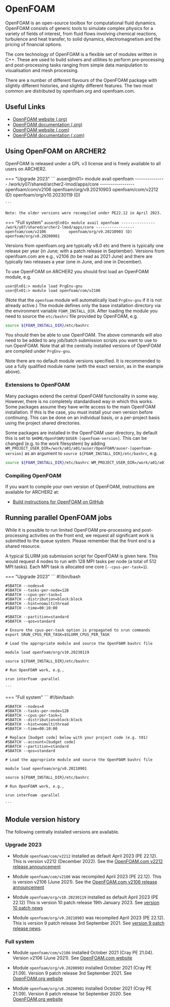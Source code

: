 # OpenFOAM

OpenFOAM is an open-source toolbox for computational fluid dynamics.
OpenFOAM consists of generic tools to simulate complex physics for a
variety of fields of interest, from fluid flows involving chemical
reactions, turbulence and heat transfer, to solid dynamics,
electromagnetism and the pricing of financial options.

The core technology of OpenFOAM is a flexible set of modules written in
C++. These are used to build solvers and utilities to perform
pre-processing and post-processing tasks ranging from simple data
manipulation to visualisation and mesh processing.

There are a number of different flavours of the OpenFOAM package with
slightly different histories, and slightly different features. The two
most common are distributed by openfoam.org and openfoam.com.

## Useful Links

  - [OpenFOAM website (.org)](https://openfoam.org)
  - [OpenFOAM documentation (.org)](https://cfd.direct/openfoam/user-guide/)
  - [OpenFOAM website (.com)](https://www.openfoam.com)
  - [OpenFOAM documentation (.com)](https://www.openfoam.com/documentation/)

## Using OpenFOAM on ARCHER2

OpenFOAM is released under a GPL v3 license and is freely available to
all users on ARCHER2.

=== "Upgrade 2023"
    ```
    auser@ln01> module avail openfoam
    --------------- /work/y07/shared/archer2-lmod/apps/core -----------------
    openfoam/com/v2106        openfoam/org/v9.20210903
    openfoam/com/v2212 (D)    openfoam/org/v10.20230119 (D)

    ```

    Note: the older versions were recompiled under PE22.12 in April 2023.

=== "Full system"
    ```
    auser@ln01> module avail openfoam
    --------------- /work/y07/shared/archer2-lmod/apps/core -----------------
    openfoam/com/v2106          openfoam/org/v9.20210903 (D)
    openfoam/org/v8.20200901
    ```

Versions from openfoam.org are typically v8.0 etc and there is typically
one release per year (in June; with a patch release in September).
Versions from openfoam.com are e.g., v2106 (to be read as 2021 June) and
there are typically two releases a year (one in June, and one in
December).

To use OpenFOAM on ARCHER2 you should first load an OpenFOAM module,
e.g.

```
user@ln01:> module load PrgEnv-gnu
user@ln01:> module load openfoam/com/v2106
```

(Note that the `openfoam` module will automatically load `PrgEnv-gnu`
if it is not already active.)
The module defines only the base installation directory via the
environment variable `FOAM_INSTALL_DIR`. After loading the module you
need to source the `etc/bashrc` file provided by OpenFOAM, e.g.

```bash
source ${FOAM_INSTALL_DIR}/etc/bashrc
```

You should then be able to use OpenFOAM. The above commands will also
need to be added to any job/batch submission scripts you want to use to
run OpenFOAM. Note that all the centrally installed versions of OpenFOAM
are compiled under `PrgEnv-gnu`.

Note there are no default module versions specified. It is recommended to
use a fully qualified module name (with the exact version, as in the
example above).

### Extensions to OpenFOAM

Many packages extend the central OpenFOAM functionality in some way. However,
there is no completely standardised way in which this works. Some packages
assume they have write access to the main OpenFOAM installation. If this is
the case, you must install your own version before continuing. This
can be done on an individual basis, or a per-project basis using the
project shared directories.

Some packages are installed in the OpenFOAM user directory, by default this is
set to `$HOME/OpenFOAM/$USER-[openfoam-version]`. This can be changed (e.g. to
the work filesystem) by adding `WM_PROJECT_USER_DIR=/work/a01/a01/auser/OpenFOAM/auser-[openfoam-version]`
as an argument to `source ${FOAM_INSTALL_DIR}/etc/bashrc`, e.g.

```bash
source ${FOAM_INSTALL_DIR}/etc/bashrc WM_PROJECT_USER_DIR=/work/a01/a01/auser/OpenFOAM/auser-v2106
```

### Compiling OpenFOAM

If you want to compile your own version of OpenFOAM, instructions are
available for ARCHER2 at:

 - [Build instructions for OpenFOAM on GitHub](https://github.com/hpc-uk/build-instructions/tree/main/apps/OpenFOAM)

## Running parallel OpenFOAM jobs

While it is possible to run limited OpenFOAM pre-processing and
post-processing activities on the front end, we request all significant
work is submitted to the queue system. Please remember that the front
end is a shared resource.

A typical SLURM job submission script for OpenFOAM is given here. This
would request 4 nodes to run with 128 MPI tasks per node (a total of 512
MPI tasks). Each MPI task is allocated one core (`--cpus-per-task=1`).

=== "Upgrade 2023"
    ```
    #!/bin/bash

    #SBATCH --nodes=4
    #SBATCH --tasks-per-node=128
    #SBATCH --cpus-per-task=1
    #SBATCH --distribution=block:block
    #SBATCH --hint=nomultithread
    #SBATCH --time=00:10:00

    #SBATCH --partition=standard
    #SBATCH --qos=standard

    # Ensure the cpus-per-task option is propagated to srun commands
    export SRUN_CPUS_PER_TASK=$SLURM_CPUS_PER_TASK

    # Load the appropriate module and source the OpenFOAM bashrc file

    module load openfoam/org/v10.20230119

    source ${FOAM_INSTALL_DIR}/etc/bashrc

    # Run OpenFOAM work, e.g.,

    srun interFoam -parallel

    ```


=== "Full system"
    ```
    #!/bin/bash

    #SBATCH --nodes=4
    #SBATCH --tasks-per-node=128
    #SBATCH --cpus-per-task=1
    #SBATCH --distribution=block:block
    #SBATCH --hint=nomultithread
    #SBATCH --time=00:10:00

    # Replace [budget code] below with your project code (e.g. t01)
    #SBATCH --account=[budget code]
    #SBATCH --partition=standard
    #SBATCH --qos=standard

    # Load the appropriate module and source the OpenFOAM bashrc file

    module load openfoam/org/v8.20210901

    source ${FOAM_INSTALL_DIR}/etc/bashrc

    # Run OpenFOAM work, e.g.,

    srun interFoam -parallel

    ```

## Module version history

The following centrally installed versions are available.

### Upgrade 2023

- Module `openfoam/com/v2212` installed as default April 2023 (PE 22.12).
  This is version v2212 (December 2022).
  See the [OpenFOAM.com v2212 release announcement](https://www.openfoam.com/news/main-news/openfoam-v2212)

- Module `openfoam/com/v2106` was recompiled April 2023 (PE 22.12).
  This is version v2106 (June 2021).
  See the [OpenFOAM.com v2106 release announcement](https://www.openfoam.com/news/main-news/openfoam-v2106)

- Module `openfoam/org/v10.20230119` installed as default April 2023 (PE 22.12)
  This is version 10 patch release 19th January 2023.
  See [version 10 patch news](https://openfoam.org/news/v10-patch/)

- Module `openfoam/org/v9.20210903` was recompiled April 2023 (PE 22.12).
  This is version 9 patch release 3rd September 2021.
  See [version 9 patch release news](https://openfoam.org/news/v9-patch/).

### Full system

- Module `openfoam/com/v2106` installed October 2021 (Cray PE 21.04).
  Version v2106 (June 2021).
  See [OpenFOAM.com website](https://www.openfoam.com/news/main-news/openfoam-v2106)

- Module `openfoam/org/v9.20200903` installed October 2021 (Cray PE 21.09).
  Version 9 patch release 3rd September 2021.
  See [OpenFOAM.org website](https://openfoam.org/news/v9-patch/)

- Module `openfoam/org/v8.20200901` installed October 2021 (Cray PE 21.09).
  Version 8 patch release 1st September 2020.
  See [OpenFOAM.org website](https://openfoam.org/news/v8-patch/)
